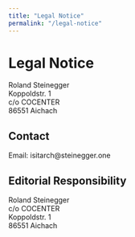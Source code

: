 ```yaml
---
title: "Legal Notice"
permalink: "/legal-notice"
---
```

<h1>Legal Notice</h1>

<p>Roland Steinegger<br />
Koppoldstr. 1<br />
c/o COCENTER<br />
86551 Aichach</p>

<h2>Contact</h2>
Email: isitarch@steinegger.one</p>

<h2>Editorial Responsibility</h2>
<p>Roland Steinegger<br />
c/o COCENTER<br />
Koppoldstr. 1<br />
86551 Aichach</p>